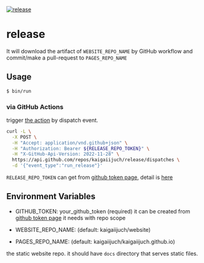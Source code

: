 [![release](https://github.com/kaigaiijuch/release/actions/workflows/release.yml/badge.svg)](https://github.com/kaigaiijuch/release/actions/workflows/release.yml)

# release

It will download the artifact of `WEBSITE_REPO_NAME` by GitHub workflow and commit/make a pull-request to `PAGES_REPO_NAME`

## Usage

```bash
$ bin/run
```

### via GitHub Actions

trigger [the action](.github/workflows/release.yml) by dispatch event.

```bash
curl -L \
  -X POST \
  -H "Accept: application/vnd.github+json" \
  -H "Authorization: Bearer ${RELEASE_REPO_TOKEN}" \
  -H "X-GitHub-Api-Version: 2022-11-28" \
  https://api.github.com/repos/kaigaiijuch/release/dispatches \
  -d '{"event_type":"run_release"}'
```

`RELEASE_REPO_TOKEN` can get from [github token page](https://github.com/settings/tokens/new?scopes=repo), detail is [here](https://docs.github.com/en/rest/reference/repos#create-a-repository-dispatch-event)

## Environment Variables

* GITHUB_TOKEN: your_github_token (required)
it can be created from [github token page](https://github.com/settings/tokens/new?scopes=repo) it needs with repo scope

* WEBSITE_REPO_NAME: (default: kaigaiijuch/website)

* PAGES_REPO_NAME: (default: kaigaiijuch/kaigaiijuch.github.io)

the static website repo. it should have `docs` directory that serves static files.
